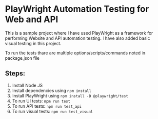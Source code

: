 # PlayWright Automation Testing for Web and API
This is a sample project where I have used PlayWright as a framework for performing Website and API automation testing. I have also added basic visual testing in this project.

To run the tests thare are multiple options/scripts/commands noted in package.json file

## Steps:
1. Install Node JS
2. Install dependencies using `npm install`
3. Install PlayWright using `npm install -D @playwright/test`
4. To run UI tests: `npm run test`
5. To run API tests: `npm run test_api`
6. To run visual tests: `npm run test_visual`


